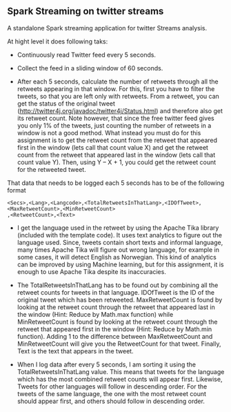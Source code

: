 ## Spark Streaming on twitter streams
A standalone Spark streaming application for twitter Streams analysis. 

At hight level it does following taks: 

- Continuously read Twitter feed every 5 seconds.
- Collect the feed in a sliding window of 60 seconds.

- After each 5 seconds, calculate the number of retweets through all the retweets appearing
in that window. For this, first you have to filter the tweets, so that you are left only with
retweets. From a retweet, you can get the status of the original tweet
(http://twitter4j.org/javadoc/twitter4j/Status.html) and therefore also get its retweet
count. Note however, that since the free twitter feed gives you only 1% of the tweets, just
counting the number of retweets in a window is not a good method. What instead you must
do for this assignment is to get the retweet count from the retweet that appeared first in
the window (lets call that count value X) and get the retweet count from the retweet that
appeared last in the window (lets call that count value Y). Then, using Y – X + 1, you could
get the retweet count for the retweeted tweet.

That data that needs to be logged each 5 seconds has to be of the following format
```
<Secs>,<Lang>,<Langcode>,<TotalRetweetsInThatLang>,<IDOfTweet>,<MaxRetweetCount>,<MinRetweetCount>
,<RetweetCount>,<Text>
```
- I get the language used in the retweet by using the Apache Tika library (included
with the template code). It uses text analytics to figure out the language used. Since, tweets
contain short texts and informal language, many times Apache Tika will figure out wrong
language, for example in some cases, it will detect English as Norwegian. This kind of
analytics can be improved by using Machine learning, but for this assignment, it is enough
to use Apache Tika despite its inaccuracies.

- The TotalRetweetsInThatLang has to be found out by combining all the retweet counts for
tweets in that language. IDOfTweet is the ID of the original tweet which has been
retweeted. MaxRetweetCount is found by looking at the retweet count through the
retweet that appeared last in the window (Hint: Reduce by Math.max function) while
MinRetweetCount is found by looking at the retweet count through the retweet that
appeared first in the window (Hint: Reduce by Math.min function). Adding 1 to the
difference between MaxRetweetCount and MinRetweetCount will give you the
RetweetCount for that tweet. Finally, Text is the text that appears in the tweet.

- When I log data after every 5 seconds, I am sorting it using the
TotalRetweetsInThatLang value. This means that tweets for the language which has the
most combined retweet counts will appear first. Likewise, Tweets for other languages will
follow in descending order. For the tweets of the same language, the one with the most
retweet count should appear first, and others should follow in descending order.
